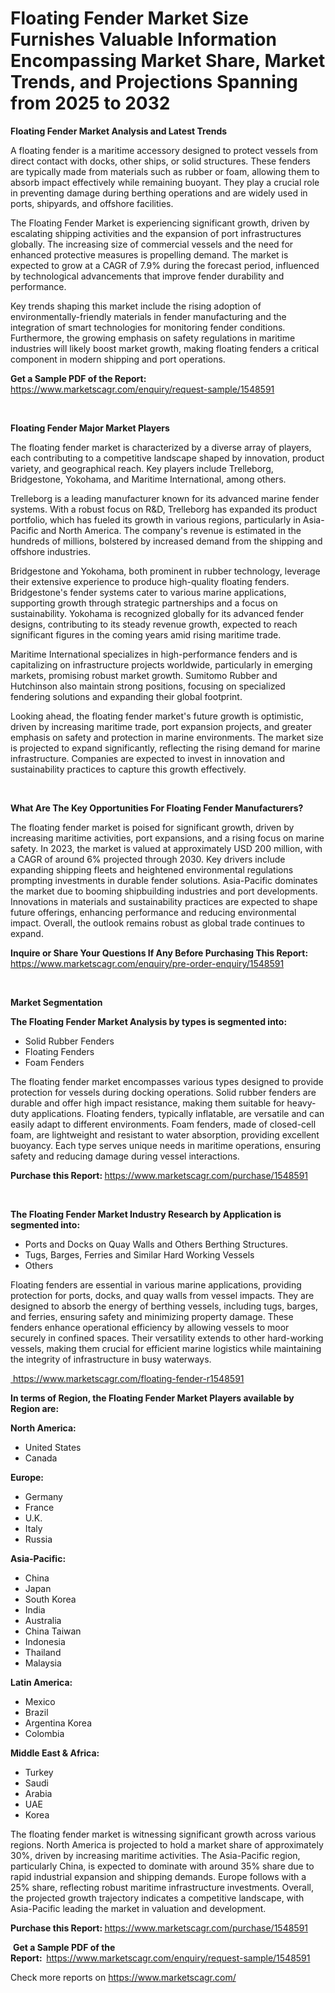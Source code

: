 <p><h1>Floating Fender Market Size Furnishes Valuable Information Encompassing Market Share, Market Trends, and Projections Spanning from 2025 to 2032</h1></p><p><strong>Floating Fender Market Analysis and Latest Trends</strong></p>
<p><p>A floating fender is a maritime accessory designed to protect vessels from direct contact with docks, other ships, or solid structures. These fenders are typically made from materials such as rubber or foam, allowing them to absorb impact effectively while remaining buoyant. They play a crucial role in preventing damage during berthing operations and are widely used in ports, shipyards, and offshore facilities.</p><p>The Floating Fender Market is experiencing significant growth, driven by escalating shipping activities and the expansion of port infrastructures globally. The increasing size of commercial vessels and the need for enhanced protective measures is propelling demand. The market is expected to grow at a CAGR of 7.9% during the forecast period, influenced by technological advancements that improve fender durability and performance.</p><p>Key trends shaping this market include the rising adoption of environmentally-friendly materials in fender manufacturing and the integration of smart technologies for monitoring fender conditions. Furthermore, the growing emphasis on safety regulations in maritime industries will likely boost market growth, making floating fenders a critical component in modern shipping and port operations.</p></p>
<p><strong>Get a Sample PDF of the Report:&nbsp;</strong> <a href="https://www.marketscagr.com/enquiry/request-sample/1548591?utm_campaign=2938&utm_medium=2&utm_source=Github&utm_content=ia&utm_term=30032025&utm_id=floating-fender">https://www.marketscagr.com/enquiry/request-sample/1548591</a></p>
<p>&nbsp;</p>
<p><strong>Floating Fender Major Market Players</strong></p>
<p><p>The floating fender market is characterized by a diverse array of players, each contributing to a competitive landscape shaped by innovation, product variety, and geographical reach. Key players include Trelleborg, Bridgestone, Yokohama, and Maritime International, among others. </p><p>Trelleborg is a leading manufacturer known for its advanced marine fender systems. With a robust focus on R&D, Trelleborg has expanded its product portfolio, which has fueled its growth in various regions, particularly in Asia-Pacific and North America. The company's revenue is estimated in the hundreds of millions, bolstered by increased demand from the shipping and offshore industries.</p><p>Bridgestone and Yokohama, both prominent in rubber technology, leverage their extensive experience to produce high-quality floating fenders. Bridgestone's fender systems cater to various marine applications, supporting growth through strategic partnerships and a focus on sustainability. Yokohama is recognized globally for its advanced fender designs, contributing to its steady revenue growth, expected to reach significant figures in the coming years amid rising maritime trade.</p><p>Maritime International specializes in high-performance fenders and is capitalizing on infrastructure projects worldwide, particularly in emerging markets, promising robust market growth. Sumitomo Rubber and Hutchinson also maintain strong positions, focusing on specialized fendering solutions and expanding their global footprint.</p><p>Looking ahead, the floating fender market's future growth is optimistic, driven by increasing maritime trade, port expansion projects, and greater emphasis on safety and protection in marine environments. The market size is projected to expand significantly, reflecting the rising demand for marine infrastructure. Companies are expected to invest in innovation and sustainability practices to capture this growth effectively.</p></p>
<p>&nbsp;</p>
<p><strong>What Are The Key Opportunities For Floating Fender Manufacturers?</strong></p>
<p><p>The floating fender market is poised for significant growth, driven by increasing maritime activities, port expansions, and a rising focus on marine safety. In 2023, the market is valued at approximately USD 200 million, with a CAGR of around 6% projected through 2030. Key drivers include expanding shipping fleets and heightened environmental regulations prompting investments in durable fender solutions. Asia-Pacific dominates the market due to booming shipbuilding industries and port developments. Innovations in materials and sustainability practices are expected to shape future offerings, enhancing performance and reducing environmental impact. Overall, the outlook remains robust as global trade continues to expand.</p></p>
<p><strong>Inquire or Share Your Questions If Any Before Purchasing This Report:</strong> <a href="https://www.marketscagr.com/enquiry/pre-order-enquiry/1548591?utm_campaign=2938&utm_medium=2&utm_source=Github&utm_content=ia&utm_term=30032025&utm_id=floating-fender">https://www.marketscagr.com/enquiry/pre-order-enquiry/1548591</a></p>
<p>&nbsp;</p>
<p><strong>Market Segmentation</strong></p>
<p><strong>The Floating Fender Market Analysis by types is segmented into:</strong></p>
<p><ul><li>Solid Rubber Fenders</li><li>Floating Fenders</li><li>Foam Fenders</li></ul></p>
<p><p>The floating fender market encompasses various types designed to provide protection for vessels during docking operations. Solid rubber fenders are durable and offer high impact resistance, making them suitable for heavy-duty applications. Floating fenders, typically inflatable, are versatile and can easily adapt to different environments. Foam fenders, made of closed-cell foam, are lightweight and resistant to water absorption, providing excellent buoyancy. Each type serves unique needs in maritime operations, ensuring safety and reducing damage during vessel interactions.</p></p>
<p><strong>Purchase this Report:&nbsp;</strong><a href="https://www.marketscagr.com/purchase/1548591?utm_campaign=2938&utm_medium=2&utm_source=Github&utm_content=ia&utm_term=30032025&utm_id=floating-fender">https://www.marketscagr.com/purchase/1548591</a></p>
<p>&nbsp;</p>
<p><strong>The Floating Fender Market Industry Research by Application is segmented into:</strong></p>
<p><ul><li>Ports and Docks on Quay Walls and Others Berthing Structures.</li><li>Tugs, Barges, Ferries and Similar Hard Working Vessels</li><li>Others</li></ul></p>
<p><p>Floating fenders are essential in various marine applications, providing protection for ports, docks, and quay walls from vessel impacts. They are designed to absorb the energy of berthing vessels, including tugs, barges, and ferries, ensuring safety and minimizing property damage. These fenders enhance operational efficiency by allowing vessels to moor securely in confined spaces. Their versatility extends to other hard-working vessels, making them crucial for efficient marine logistics while maintaining the integrity of infrastructure in busy waterways.</p></p>
<p><a href="https://www.marketscagr.com/floating-fender-r1548591?utm_campaign=2938&utm_medium=2&utm_source=Github&utm_content=ia&utm_term=30032025&utm_id=floating-fender">&nbsp;https://www.marketscagr.com/floating-fender-r1548591</a></p>
<p><strong>In terms of Region, the Floating Fender Market Players available by Region are:</strong></p>
<p>
    <p> <strong> North America: </strong>
        <ul>
            <li>United States</li>
            <li>Canada</li>
        </ul>
        </p> 
    <p> <strong> Europe: </strong>
        <ul>
            <li>Germany</li>
            <li>France</li>
            <li>U.K.</li>
            <li>Italy</li>
            <li>Russia</li>
        </ul>
        </p> 
    <p> <strong> Asia-Pacific: </strong>
        <ul>
            <li>China</li>
            <li>Japan</li>
            <li>South Korea</li>
            <li>India</li>
            <li>Australia</li>
            <li>China Taiwan</li>
            <li>Indonesia</li>
            <li>Thailand</li>
            <li>Malaysia</li>
        </ul>
        </p> 
    <p> <strong> Latin America: </strong>
        <ul>
            <li>Mexico</li>
            <li>Brazil</li>
            <li>Argentina Korea</li>
            <li>Colombia</li>
        </ul>
        </p> 
    <p> <strong> Middle East & Africa: </strong>
        <ul>
            <li>Turkey</li>
            <li>Saudi</li>
            <li>Arabia</li>
            <li>UAE</li>
            <li>Korea</li>
        </ul>
    </p>
    </p>
<p><p>The floating fender market is witnessing significant growth across various regions. North America is projected to hold a market share of approximately 30%, driven by increasing maritime activities. The Asia-Pacific region, particularly China, is expected to dominate with around 35% share due to rapid industrial expansion and shipping demands. Europe follows with a 25% share, reflecting robust maritime infrastructure investments. Overall, the projected growth trajectory indicates a competitive landscape, with Asia-Pacific leading the market in valuation and development.</p></p>
<p><strong>Purchase this Report: </strong><a href="https://www.marketscagr.com/purchase/1548591?utm_campaign=2938&utm_medium=2&utm_source=Github&utm_content=ia&utm_term=30032025&utm_id=floating-fender">https://www.marketscagr.com/purchase/1548591</a></p>
<p>&nbsp;<strong>Get a Sample PDF of the Report:&nbsp;&nbsp;</strong><a href="https://www.marketscagr.com/enquiry/request-sample/1548591?utm_campaign=2938&utm_medium=2&utm_source=Github&utm_content=ia&utm_term=30032025&utm_id=floating-fender">https://www.marketscagr.com/enquiry/request-sample/1548591</a></p>
<p><strong></strong></p>
<p>Check more reports on <a href="https://www.marketscagr.com/?utm_campaign=2938&utm_medium=2&utm_source=Github&utm_content=ia&utm_term=30032025&utm_id=floating-fender">https://www.marketscagr.com/</a></p>